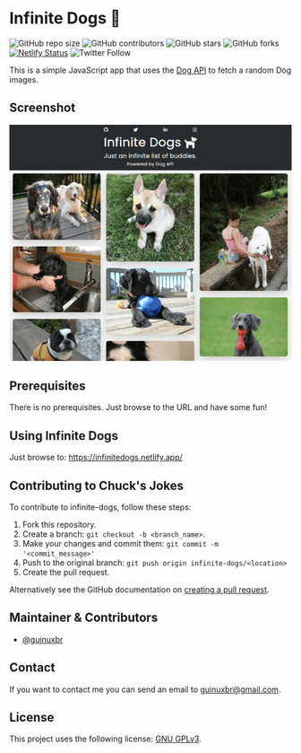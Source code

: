 # Infinite Dogs 🐶

![GitHub repo size](https://img.shields.io/github/repo-size/guinuxbr/infinite-dogs)
![GitHub contributors](https://img.shields.io/github/contributors/guinuxbr/infinite-dogs)
![GitHub stars](https://img.shields.io/github/stars/guinuxbr/infinite-dogs)
![GitHub forks](https://img.shields.io/github/forks/guinuxbr/infinite-dogs)
[![Netlify Status](https://api.netlify.com/api/v1/badges/9d46e7df-0fb8-4ccd-b8b6-824ddfa3fc7b/deploy-status)](https://app.netlify.com/sites/infinitedogs/deploys)
![Twitter Follow](https://img.shields.io/twitter/follow/guinuxbr?style=social)

This is a simple JavaScript app that uses the [Dog API](https://api.chucknorris.io/) to fetch a random Dog images.

## Screenshot
![screenshot](./screenshot.png)

## Prerequisites

There is no prerequisites. Just browse to the URL and have some fun!

## Using Infinite Dogs

Just browse to: https://infinitedogs.netlify.app/

## Contributing to Chuck's Jokes
To contribute to infinite-dogs, follow these steps:

1. Fork this repository.
2. Create a branch: `git checkout -b <branch_name>`.
3. Make your changes and commit them: `git commit -m '<commit_message>'`
4. Push to the original branch: `git push origin infinite-dogs/<location>`
5. Create the pull request.

Alternatively see the GitHub documentation on [creating a pull request](https://help.github.com/en/github/collaborating-with-issues-and-pull-requests/creating-a-pull-request).

## Maintainer & Contributors
* [@guinuxbr](https://github.com/guinuxbr)

## Contact
If you want to contact me you can send an email to guinuxbr@gmail.com.

## License
This project uses the following license: [GNU GPLv3](https://www.gnu.org/licenses/gpl-3.0.html).
